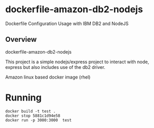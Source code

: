 # dockerfile-amazon-db2-nodejs
Dockerfile Configuration Usage with IBM DB2 and NodeJS

## Overview

dockerfile-amazon-db2-nodejs

This project is a simple nodejs/express project to interact with 
node, express but also includes use of the db2 driver.

Amazon linux based docker image (rhel)

# Running

    docker build -t test .
    docker stop 5881c1d94e58
    docker run -p 3000:3000  test

